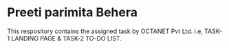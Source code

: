 # Preeti parimita Behera

This respository contains the assigned task by OCTANET Pvt Ltd. i.e, TASK-1 LANDING PAGE & TASK-2 TO-DO LIST.
